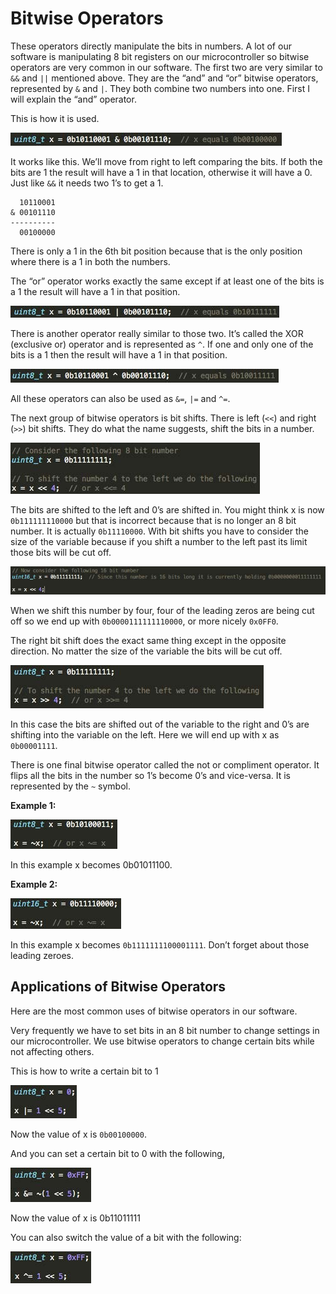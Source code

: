 # Bitwise Operators

These operators directly manipulate the bits in numbers. A lot of our software is manipulating 8 bit registers on our microcontroller so bitwise operators are very common in our software. The first two are very similar to ```&&``` and ```||``` mentioned above. They are the “and” and “or” bitwise operators, represented by ```&``` and ```|```. They both combine two numbers into one. First I will explain the “and” operator.

This is how it is used.

![](../figures/fig4.jpg)

It works like this. We’ll move from right to left comparing the bits. If both the bits are 1 the result
will have a 1 in that location, otherwise it will have a 0. Just like ```&&``` it needs two 1’s to get a 1.

```
  10110001
& 00101110
----------
  00100000
```

There is only a 1 in the 6th bit position because that is the only position where there is a 1 in both the numbers.

The “or” operator works exactly the same except if at least one of the bits is a 1 the result will have a 1 in that position.

![](../figures/fig5.jpg)

There is another operator really similar to those two. It’s called the XOR (exclusive or) operator
and is represented as ```^```. If one and only one of the bits is a 1 then the result will have a 1 in that
position.

![](../figures/fig6.jpg)

All these operators can also be used as ```&=```, ```|=``` and ```^=```.

The next group of bitwise operators is bit shifts. There is left (```<<```) and right (```>>```) bit shifts. They do what the name suggests, shift the bits in a number.

![](../figures/fig7.jpg)

The bits are shifted to the left and 0’s are shifted in. You might think x is now ```0b111111110000```
but that is incorrect because that is no longer an 8 bit number. It is actually ```0b11110000```. With bit
shifts you have to consider the size of the variable because if you shift a number to the left past
its limit those bits will be cut off.

![](../figures/fig8.jpg)

When we shift this number by four, four of the leading zeros are being cut off so we end up with ```0b0000111111110000```, or more nicely ```0x0FF0```.

The right bit shift does the exact same thing except in the opposite direction. No matter the size
of the variable the bits will be cut off.

![](../figures/fig9.jpg)

In this case the bits are shifted out of the variable to the right and 0’s are shifting into the variable on the left. Here we will end up with x as ```0b00001111```.

There is one final bitwise operator called the not or compliment operator. It flips all the bits in the number so 1’s become 0’s and vice-versa. It is represented by the ```~``` symbol.

**Example 1:**

![](../figures/fig10.jpg)

In this example x becomes 0b01011100.

**Example 2:**

![](../figures/fig11.jpg)

In this example x becomes ```0b1111111100001111```. Don’t forget about those leading zeroes.


## Applications of Bitwise Operators

Here are the most common uses of bitwise operators in our software.

Very frequently we have to set bits in an 8 bit number to change settings in our microcontroller. We use bitwise operators to change certain bits while not affecting others.

This is how to write a certain bit to 1

![](../figures/fig12.jpg)

Now the value of x is ```0b00100000```.

And you can set a certain bit to 0 with the following,

![](../figures/fig13.jpg)

Now the value of x is 0b11011111

You can also switch the value of a bit with the following:

![](../figures/fig14.jpg)
